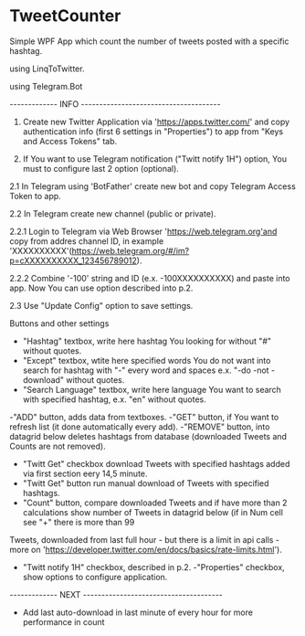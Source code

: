 # TweetCounter
Simple WPF App which count the number of tweets posted with a specific hashtag.

using LinqToTwitter.

using Telegram.Bot

------------- INFO --------------------------------------
1. Create new Twitter Application via 'https://apps.twitter.com/' and copy authentication info (first 6 settings in "Properties") to app from "Keys and Access Tokens" tab.

2. If You want to use Telegram notification ("Twitt notify 1H") option, You must to configure last 2 option (optional).

2.1 In Telegram using 'BotFather' create new bot and copy Telegram Access Token to app.

2.2 In Telegram create new channel (public or private).

2.2.1 Login to Telegram via Web Browser 'https://web.telegram.org'and copy from addres channel ID, in example 'XXXXXXXXXX'(https://web.telegram.org/#/im?p=cXXXXXXXXXX_123456789012).

2.2.2 Combine '-100' string and ID (e.x. -100XXXXXXXXXX) and paste into app. Now You can use option described into p.2.

2.3 Use "Update Config" option to save settings.

Buttons and other settings

- "Hashtag" textbox, write here hashtag You looking for without "#" without quotes.
- "Except" textbox, wtite here specified words You do not want into search for hashtag with "-" every word and spaces e.x. "-do -not -download" without quotes.
- "Search Language" textbox, write here language You want to search with specified hashtag, e.x. "en" without quotes.

-"ADD" button, adds data from textboxes.
-"GET" button, if You want to refresh list (it done automatically every add).
-"REMOVE" button, into datagrid below deletes hashtags from database (downloaded Tweets and Counts are not removed).

- "Twitt Get" checkbox download Tweets with specified hashtags added via first section eery 14,5 minute.
- "Twitt Get" button run manual download of Tweets with specified hashtags.
- "Count" button, compare downloaded Tweets and if have more than 2 calculations show number of Tweets in datagrid below (if in Num cell see "+" there is more than 99  

Tweets, downloaded from last full hour - but there is a limit in api calls - more on 'https://developer.twitter.com/en/docs/basics/rate-limits.html').
- "Twitt notify 1H" checkbox, described in p.2.
-"Properties" checkbox, show options to configure application.

-------------  NEXT --------------------------------------

- Add last auto-download in last minute of every hour for more performance in count




